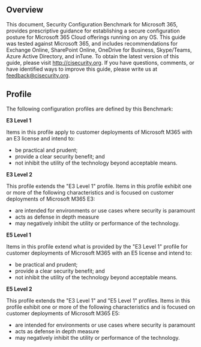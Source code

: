## Overview

This document, Security Configuration Benchmark for Microsoft 365, provides prescriptive guidance for establishing a secure configuration posture for Microsoft 365 Cloud offerings running on any OS. This guide was tested against Microsoft 365, and includes recommendations for Exchange Online, SharePoint Online, OneDrive for Business, Skype/Teams, Azure Active Directory, and inTune. To obtain the latest version of this guide, please visit http://cisecurity.org. If you have questions, comments, or have identified ways to improve this guide, please write us at feedback@cisecurity.org.

## Profile

The following configuration profiles are defined by this Benchmark:

**E3 Level 1**

Items in this profile apply to customer deployments of Microsoft M365 with an E3
license and intend to:
  - be practical and prudent;
  - provide a clear security benefit; and
  - not inhibit the utility of the technology beyond acceptable means.

**E3 Level 2**

This profile extends the "E3 Level 1" profile. Items in this profile exhibit one or more of the following characteristics and is focused on customer deployments of Microsoft M365 E3:
  - are intended for environments or use cases where security is paramount
  - acts as defense in depth measure
  - may negatively inhibit the utility or performance of the technology.

**E5 Level 1**

Items in this profile extend what is provided by the "E3 Level 1" profile for customer deployments of Microsoft M365 with an E5 license and intend to:
  - be practical and prudent;
  - provide a clear security benefit; and
  - not inhibit the utility of the technology beyond acceptable means.

**E5 Level 2**

This profile extends the "E3 Level 1" and "E5 Level 1" profiles. Items in this profile exhibit one or more of the following characteristics and is focused on customer deployments of Microsoft M365 E5:
  - are intended for environments or use cases where security is paramount
  - acts as defense in depth measure
  - may negatively inhibit the utility or performance of the technology.
